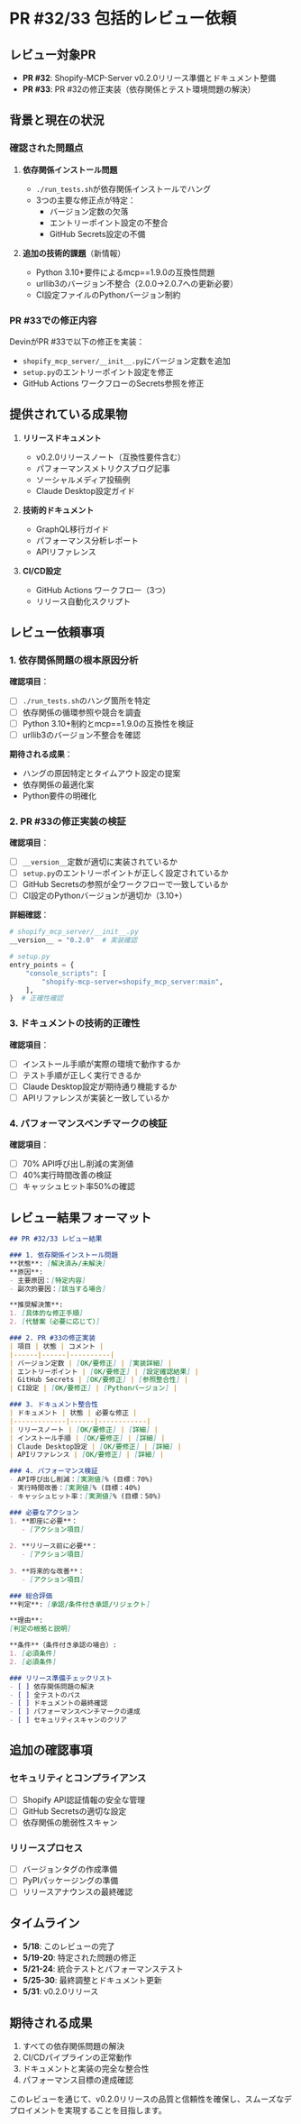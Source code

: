 # PR #32/33 包括的レビュー依頼

## レビュー対象PR

- **PR #32**: Shopify-MCP-Server v0.2.0リリース準備とドキュメント整備
- **PR #33**: PR #32の修正実装（依存関係とテスト環境問題の解決）

## 背景と現在の状況

### 確認された問題点

1. **依存関係インストール問題**
   - `./run_tests.sh`が依存関係インストールでハング
   - 3つの主要な修正点が特定：
     - バージョン定数の欠落
     - エントリーポイント設定の不整合
     - GitHub Secrets設定の不備

2. **追加の技術的課題**（新情報）
   - Python 3.10+要件によるmcp==1.9.0の互換性問題
   - urllib3のバージョン不整合（2.0.0→2.0.7への更新必要）
   - CI設定ファイルのPythonバージョン制約

### PR #33での修正内容

DevinがPR #33で以下の修正を実装：
- `shopify_mcp_server/__init__.py`にバージョン定数を追加
- `setup.py`のエントリーポイント設定を修正
- GitHub Actions ワークフローのSecrets参照を修正

## 提供されている成果物

1. **リリースドキュメント**
   - v0.2.0リリースノート（互換性要件含む）
   - パフォーマンスメトリクスブログ記事
   - ソーシャルメディア投稿例
   - Claude Desktop設定ガイド

2. **技術的ドキュメント**
   - GraphQL移行ガイド
   - パフォーマンス分析レポート
   - APIリファレンス

3. **CI/CD設定**
   - GitHub Actions ワークフロー（3つ）
   - リリース自動化スクリプト

## レビュー依頼事項

### 1. 依存関係問題の根本原因分析

**確認項目**：
- [ ] `./run_tests.sh`のハング箇所を特定
- [ ] 依存関係の循環参照や競合を調査
- [ ] Python 3.10+制約とmcp==1.9.0の互換性を検証
- [ ] urllib3のバージョン不整合を確認

**期待される成果**：
- ハングの原因特定とタイムアウト設定の提案
- 依存関係の最適化案
- Python要件の明確化

### 2. PR #33の修正実装の検証

**確認項目**：
- [ ] `__version__`定数が適切に実装されているか
- [ ] `setup.py`のエントリーポイントが正しく設定されているか
- [ ] GitHub Secretsの参照が全ワークフローで一致しているか
- [ ] CI設定のPythonバージョンが適切か（3.10+）

**詳細確認**：
```python
# shopify_mcp_server/__init__.py
__version__ = "0.2.0"  # 実装確認

# setup.py
entry_points = {
    "console_scripts": [
        "shopify-mcp-server=shopify_mcp_server:main",
    ],
}  # 正確性確認
```

### 3. ドキュメントの技術的正確性

**確認項目**：
- [ ] インストール手順が実際の環境で動作するか
- [ ] テスト手順が正しく実行できるか
- [ ] Claude Desktop設定が期待通り機能するか
- [ ] APIリファレンスが実装と一致しているか

### 4. パフォーマンスベンチマークの検証

**確認項目**：
- [ ] 70% API呼び出し削減の実測値
- [ ] 40%実行時間改善の検証
- [ ] キャッシュヒット率50%の確認

## レビュー結果フォーマット

```markdown
## PR #32/33 レビュー結果

### 1. 依存関係インストール問題
**状態**: [解決済み/未解決]
**原因**: 
- 主要原因：[特定内容]
- 副次的要因：[該当する場合]

**推奨解決策**:
1. [具体的な修正手順]
2. [代替案（必要に応じて）]

### 2. PR #33の修正実装
| 項目 | 状態 | コメント |
|------|------|----------|
| バージョン定数 | [OK/要修正] | [実装詳細] |
| エントリーポイント | [OK/要修正] | [設定確認結果] |
| GitHub Secrets | [OK/要修正] | [参照整合性] |
| CI設定 | [OK/要修正] | [Pythonバージョン] |

### 3. ドキュメント整合性
| ドキュメント | 状態 | 必要な修正 |
|-------------|------|------------|
| リリースノート | [OK/要修正] | [詳細] |
| インストール手順 | [OK/要修正] | [詳細] |
| Claude Desktop設定 | [OK/要修正] | [詳細] |
| APIリファレンス | [OK/要修正] | [詳細] |

### 4. パフォーマンス検証
- API呼び出し削減：[実測値]% (目標：70%)
- 実行時間改善：[実測値]% (目標：40%)
- キャッシュヒット率：[実測値]% (目標：50%)

### 必要なアクション
1. **即座に必要**：
   - [アクション項目]
   
2. **リリース前に必要**：
   - [アクション項目]
   
3. **将来的な改善**：
   - [アクション項目]

### 総合評価
**判定**: [承認/条件付き承認/リジェクト]

**理由**:
[判定の根拠と説明]

**条件**（条件付き承認の場合）:
1. [必須条件]
2. [必須条件]

### リリース準備チェックリスト
- [ ] 依存関係問題の解決
- [ ] 全テストのパス
- [ ] ドキュメントの最終確認
- [ ] パフォーマンスベンチマークの達成
- [ ] セキュリティスキャンのクリア
```

## 追加の確認事項

### セキュリティとコンプライアンス
- [ ] Shopify API認証情報の安全な管理
- [ ] GitHub Secretsの適切な設定
- [ ] 依存関係の脆弱性スキャン

### リリースプロセス
- [ ] バージョンタグの作成準備
- [ ] PyPIパッケージングの準備
- [ ] リリースアナウンスの最終確認

## タイムライン

- **5/18**: このレビューの完了
- **5/19-20**: 特定された問題の修正
- **5/21-24**: 統合テストとパフォーマンステスト
- **5/25-30**: 最終調整とドキュメント更新
- **5/31**: v0.2.0リリース

## 期待される成果

1. すべての依存関係問題の解決
2. CI/CDパイプラインの正常動作
3. ドキュメントと実装の完全な整合性
4. パフォーマンス目標の達成確認

このレビューを通じて、v0.2.0リリースの品質と信頼性を確保し、スムーズなデプロイメントを実現することを目指します。